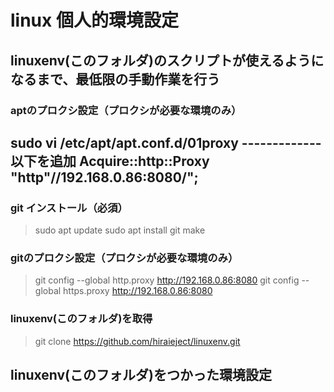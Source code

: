 
# linux 個人的環境設定

## linuxenv(このフォルダ)のスクリプトが使えるようになるまで、最低限の手動作業を行う

### aptのプロクシ設定（プロクシが必要な環境のみ）

sudo vi /etc/apt/apt.conf.d/01proxy
------------- 以下を追加
Acquire::http::Proxy "http"//192.168.0.86:8080/";
-------------

### git インストール（必須）

> sudo apt update
> sudo apt install git make

### gitのプロクシ設定（プロクシが必要な環境のみ）

> git config --global http.proxy http://192.168.0.86:8080
> git config --global https.proxy http://192.168.0.86:8080

### linuxenv(このフォルダ)を取得

> git clone https://github.com/hiraieject/linuxenv.git

## linuxenv(このフォルダ)をつかった環境設定

